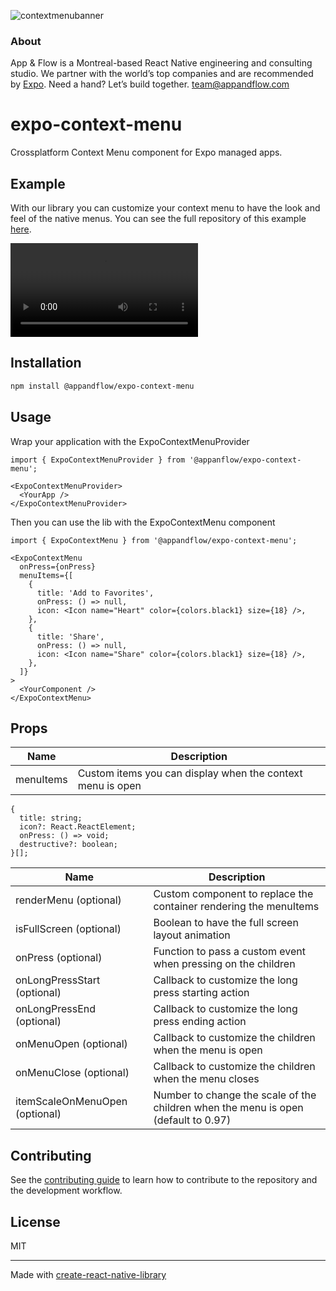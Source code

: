 ![contextmenubanner](https://github.com/user-attachments/assets/e16da645-d2b1-4a98-8dad-b30cbfb202cf)
### About
App & Flow is a Montreal-based React Native engineering and consulting studio. We partner with the world’s top companies and are recommended by [Expo](https://expo.dev/consultants). Need a hand? Let’s build together. team@appandflow.com

# expo-context-menu

Crossplatform Context Menu component for Expo managed apps.

## Example

With our library you can customize your context menu to have the look and feel of the native menus. You can see the full repository of this example [here](https://github.com/AppAndFlow/expo-context-menu-demo).

 <video src="https://github.com/user-attachments/assets/f67be9ec-4b58-4adc-8069-d66c357df7b3"> |

## Installation

```sh
npm install @appandflow/expo-context-menu
```

## Usage

Wrap your application with the ExpoContextMenuProvider

```tsx
import { ExpoContextMenuProvider } from '@appanflow/expo-context-menu';

<ExpoContextMenuProvider>
  <YourApp />
</ExpoContextMenuProvider>
```

Then you can use the lib with the ExpoContextMenu component

```tsx
import { ExpoContextMenu } from '@appandflow/expo-context-menu';

<ExpoContextMenu
  onPress={onPress}
  menuItems={[
    {
      title: 'Add to Favorites',
      onPress: () => null,
      icon: <Icon name="Heart" color={colors.black1} size={18} />,
    },
    {
      title: 'Share',
      onPress: () => null,
      icon: <Icon name="Share" color={colors.black1} size={18} />,
    },
  ]}
>
  <YourComponent />
</ExpoContextMenu>
```

## Props

| Name | Description |
| ---- | ----------- |
| menuItems | Custom items you can display when the context menu is open |
```tsx
{
  title: string;
  icon?: React.ReactElement;
  onPress: () => void;
  destructive?: boolean;
}[];
```
| Name | Description |
| ---- | ----------- |
| renderMenu (optional) | Custom component to replace the container rendering the menuItems |
| isFullScreen (optional) | Boolean to have the full screen layout animation |
| onPress (optional) | Function to pass a custom event when pressing on the children |
| onLongPressStart (optional) | Callback to customize the long press starting action |
| onLongPressEnd (optional) | Callback to customize the long press ending action |
| onMenuOpen (optional) | Callback to customize the children when the menu is open |
| onMenuClose (optional) | Callback to customize the children when the menu closes | 
| itemScaleOnMenuOpen (optional) | Number to change the scale of the children when the menu is open (default to 0.97) |


## Contributing

See the [contributing guide](CONTRIBUTING.md) to learn how to contribute to the repository and the development workflow.

## License

MIT

---

Made with [create-react-native-library](https://github.com/callstack/react-native-builder-bob)
